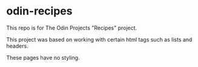 # odin-recipes
This repo is for The Odin Projects "Recipes" project.

This project was based on working with certain html tags such as lists and headers.

These pages have no styling.

